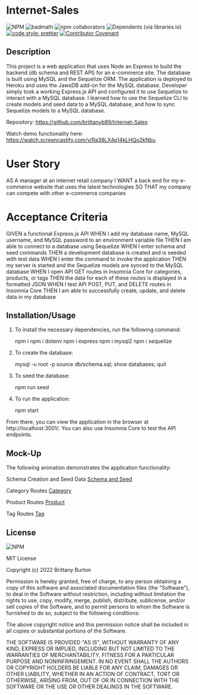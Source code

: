 # Internet-Sales

![NPM](https://img.shields.io/npm/l/inquirer?style=plastic) ![badmath](https://img.shields.io/github/languages/top/lernantino/badmath) ![npm collaborators](https://img.shields.io/npm/collaborators/inquirer) ![Dependents (via libraries.io)](https://img.shields.io/librariesio/dependents/npm/inquirer) [![code style: prettier](https://img.shields.io/badge/code_style-prettier-ff69b4.svg?style=flat-square)](https://github.com/prettier/prettier) [![Contributor Covenant](https://img.shields.io/badge/Contributor%20Covenant-2.1-4baaaa.svg)](code_of_conduct.md)

## Description

This project is a web application that uses Node an Express to build the backend (db schema and REST API) for an e-commerce site. The database is built using MySQL and the Sequelize ORM. The application is deployed to Heroku and uses the JawsDB add-on for the MySQL database. Developer simply took a working Express.js API and configured it to use Sequelize to interact with a MySQL database. I learned how to use the Sequelize CLI to create models and seed data to a MySQL database, and how to sync Sequelize models to a MySQL database.

Repository: https://github.com/brittanyb89/Internet-Sales

Watch demo functionality here: https://watch.screencastify.com/v/Ra38LX4p14kLHQo2kNbu

# User Story

AS A manager at an internet retail company
I WANT a back end for my e-commerce website that uses the latest technologies
SO THAT my company can compete with other e-commerce companies

# Acceptance Criteria

GIVEN a functional Express.js API
WHEN I add my database name, MySQL username, and MySQL password to an environment variable file
THEN I am able to connect to a database using Sequelize
WHEN I enter schema and seed commands
THEN a development database is created and is seeded with test data
WHEN I enter the command to invoke the application
THEN my server is started and the Sequelize models are synced to the MySQL database
WHEN I open API GET routes in Insomnia Core for categories, products, or tags
THEN the data for each of these routes is displayed in a formatted JSON
WHEN I test API POST, PUT, and DELETE routes in Insomnia Core
THEN I am able to successfully create, update, and delete data in my database

## Installation/Usage

1. To install the necessary dependencies, run the following command:

   npm i
   npm i dotenv
   npm i express
   npm i mysql2
   npm i sequelize

2. To create the database:

   mysql -u root -p
   source db/schema.sql;
   show databases;
   quit

3. To seed the database:

   npm run seed

4. To run the application:

   npm start

From there, you can view the application in the browser at http://localhost:3001/. You can also use Insomnia Core to test the API endpoints.

## Mock-Up

The following animation demonstrates the application functionality:

Schema Creation and Seed Data
[Schema and Seed](images/Schema%20creation%20and%20Seed%20data.mp4)

Category Routes
[Category](images/Category-GET,%20POST,%20PUT,%20DELETE.mp4)

Product Routes
[Product](images/Product-GET,%20POST,%20PUT,%20DELETE.mp4)

Tag Routes
[Tag](images/Tag-GET,%20POST,%20PUT,%20DELETE.mp4)

## License

![NPM](https://img.shields.io/npm/l/inquirer?style=plastic)

MIT License

Copyright (c) 2022 Brittany Burton

Permission is hereby granted, free of charge, to any person obtaining a copy of this software and associated documentation files (the "Software"), to deal in the Software without restriction, including without limitation the rights to use, copy, modify, merge, publish, distribute, sublicense, and/or sell copies of the Software, and to permit persons to whom the Software is furnished to do so, subject to the following conditions:

The above copyright notice and this permission notice shall be included in all copies or substantial portions of the Software.

THE SOFTWARE IS PROVIDED "AS IS", WITHOUT WARRANTY OF ANY KIND, EXPRESS OR IMPLIED, INCLUDING BUT NOT LIMITED TO THE WARRANTIES OF MERCHANTABILITY, FITNESS FOR A PARTICULAR PURPOSE AND NONINFRINGEMENT. IN NO EVENT SHALL THE AUTHORS OR COPYRIGHT HOLDERS BE LIABLE FOR ANY CLAIM, DAMAGES OR OTHER LIABILITY, WHETHER IN AN ACTION OF CONTRACT, TORT OR OTHERWISE, ARISING FROM, OUT OF OR IN CONNECTION WITH THE SOFTWARE OR THE USE OR OTHER DEALINGS IN THE SOFTWARE.
